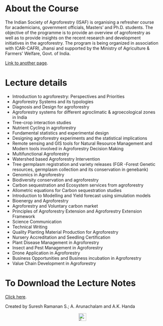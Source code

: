  # About the Course
The Indian Society of Agroforestry (ISAF) is organising a refresher course for academicians, government officials, Masters’ and Ph.D. students. The objective of the programme is to provide an overview of agroforestry as well as to provide insights on the recent research and development initiatives in the agroforestry. The program is being organized in association with ICAR-CAFRI, Jhansi and supported by the Ministry of Agriculture & Farmers' Welfare, Govt. of India.

[Link to another page](https://cafri.icar.gov.in/).
 
# Lecture details

* Introduction to agroforestry: Perspectives and Priorities
* Agroforestry Systems and its typologies
* Diagnosis and Design for agroforestry 
* Agroforestry systems for different agroclimatic & agroecological zones in India
* Tree-crop interaction studies 
* Nutrient Cycling in agroforestry
* Fundamental statistics and experimental design
* Designing agroforestry experiments and the statistical implications
* Remote sensing and GIS tools for Natural Resource Management and Modern tools involved in Agroforestry Decision Making
* Multifunctional Agroforestry
* Watershed based Agroforestry Intervention
* Tree germplasm registration and variety releases (FGR -Forest Genetic resources, germplasm collection and its conservation in genebank)
* Genomics in Agroforestry
* Biodiversity conservation and agroforestry
* Carbon sequestration and Ecosystem services from agroforestry
* Allometric equations for Carbon sequestration studies
* Introduction to Modelling and Yield forecast using simulation models
* Bioenergy and Agroforestry
* Agroforestry and Voluntary carbon market
* Principles of Agroforestry Extension and Agroforestry Extension Framework
* Science Communication
* Technical Writing
* Quality Planting Material Production for Agroforestry
* Nursery Accreditation and Seedling Certification 
* Plant Disease Management in Agroforestry
* Insect and Pest Management in Agroforestry
* Drone Application in Agroforestry
* Business Opportunities and Business incubation in Agroforestry
* Value Chain Development in Agroforestry

# To Download the Lecture Notes 
<a href="https://sites.google.com/view/21daysrefreshercourse/home">Click here</a>. 


Created by Suresh Ramanan S.; A. Arunachalam and A.K. Handa

<center>
<a href="mailto:cafriprograms@gmail.com"><img src="https://github.com/ICAR-CAFRI/refreshercourseagroforestry.github.io/blob/master/assets/img/Gmail.png" width="25" title="Email me"/></a>
</center>
